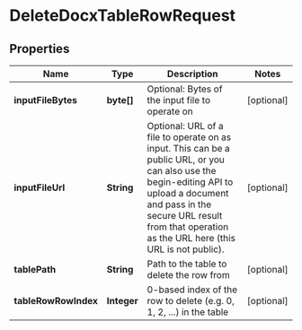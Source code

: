 
# DeleteDocxTableRowRequest

## Properties
Name | Type | Description | Notes
------------ | ------------- | ------------- | -------------
**inputFileBytes** | **byte[]** | Optional: Bytes of the input file to operate on |  [optional]
**inputFileUrl** | **String** | Optional: URL of a file to operate on as input.  This can be a public URL, or you can also use the begin-editing API to upload a document and pass in the secure URL result from that operation as the URL here (this URL is not public). |  [optional]
**tablePath** | **String** | Path to the table to delete the row from |  [optional]
**tableRowRowIndex** | **Integer** | 0-based index of the row to delete (e.g. 0, 1, 2, ...) in the table |  [optional]



